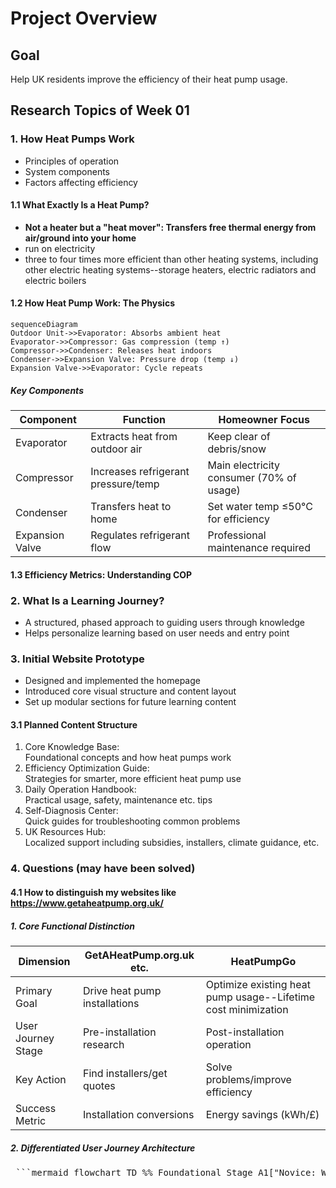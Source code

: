 # Project Overview
## Goal
Help UK residents improve the efficiency of their heat pump usage.

## Research Topics of Week 01
### 1. How Heat Pumps Work
- Principles of operation
- System components
- Factors affecting efficiency

#### 1.1 What Exactly Is a Heat Pump?
- <b>Not a heater but a "heat mover": Transfers free thermal energy from air/ground into your home</b>
- run on electricity
- three to four times more efficient than other heating systems, including other electric heating systems--storage heaters, electric radiators and electric boilers

#### 1.2 How Heat Pump Work: The Physics
```mermaid
sequenceDiagram
Outdoor Unit->>Evaporator: Absorbs ambient heat
Evaporator->>Compressor: Gas compression (temp ↑)
Compressor->>Condenser: Releases heat indoors
Condenser->>Expansion Valve: Pressure drop (temp ↓)
Expansion Valve->>Evaporator: Cycle repeats
```
##### Key Components
| Component        | Function                             | Homeowner Focus                                   |
|------------------|--------------------------------------|---------------------------------------------------|
| Evaporator       | Extracts heat from outdoor air       | Keep clear of debris/snow                         |
| Compressor       | Increases refrigerant pressure/temp  | Main electricity consumer (70% of usage)          |
| Condenser        | Transfers heat to home               | Set water temp ≤50°C for efficiency               |
| Expansion Valve  | Regulates refrigerant flow           | Professional maintenance required                 |


#### 1.3 Efficiency Metrics: Understanding COP




### 2. What Is a Learning Journey?
- A structured, phased approach to guiding users through knowledge
- Helps personalize learning based on user needs and entry point

### 3. Initial Website Prototype
- Designed and implemented the homepage
- Introduced core visual structure and content layout
- Set up modular sections for future learning content

#### 3.1 Planned Content Structure
1. Core Knowledge Base: </br>Foundational concepts and how heat pumps work
2. Efficiency Optimization Guide: </br>Strategies for smarter, more efficient heat pump use
3. Daily Operation Handbook: </br>Practical usage, safety, maintenance etc. tips
4. Self-Diagnosis Center: </br>Quick guides for troubleshooting common problems
5. UK Resources Hub: </br>Localized support including subsidies, installers, climate guidance, etc.

### 4. Questions (may have been solved)
#### 4.1 How to distinguish my websites like https://www.getaheatpump.org.uk/

##### 1. Core Functional Distinction
| Dimension | GetAHeatPump.org.uk etc. | HeatPumpGo|
|-|-|-|
| Primary Goal | Drive heat pump installations | Optimize existing heat pump usage--Lifetime cost minimization |
| User Journey Stage | Pre-installation research | Post-installation operation |
| Key Action | Find installers/get quotes | Solve problems/improve efficiency |
| Success Metric | Installation conversions | Energy savings (kWh/£) |

##### 2. Differentiated User Journey Architecture
<pre> ```mermaid flowchart TD %% Foundational Stage A1["Novice: What is a heat pump?"] --> A2["Foundational Literacy: 5-min Essential Primer"] %% Optimization Stage B1["Active User: How to set up?"] --> B2["Efficiency Engine: Personalized Settings Advisor"] %% Mastery Stage C1["Advanced User: Maximize savings?"] --> C2["Cost Convergence System: Live COP Tracking + AI Optimization"] ``` </pre>